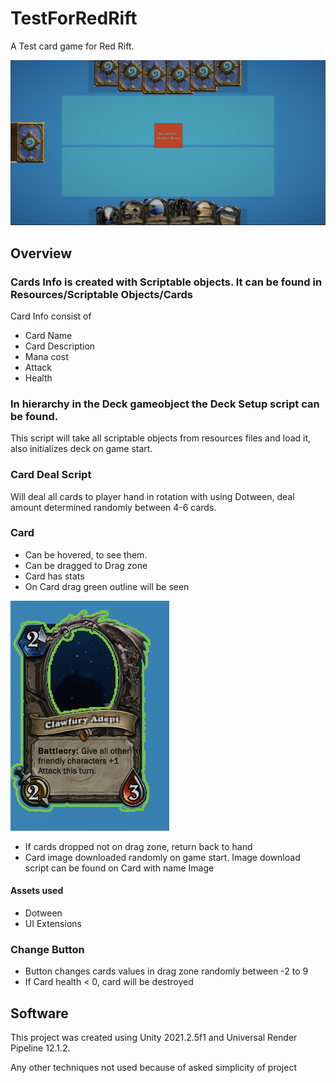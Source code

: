 # TestForRedRift

A Test card game for Red Rift.

![Test Banner](Banner.png)

## Overview

### Cards Info is created with Scriptable objects. It can be found in Resources/Scriptable Objects/Cards
Card Info consist of 
- Card Name 
- Card Description 
- Mana cost 
- Attack 
- Health 

### In hierarchy in the Deck gameobject the Deck Setup script can be found. 
This script will take all scriptable objects from resources files and load it, also initializes deck on game start.
### Card Deal Script
Will deal all cards to player hand in rotation with using Dotween, deal amount determined randomly between 4-6 cards.
### Card
- Can be hovered, to see them.
- Can be dragged to Drag zone 
- Card has stats
- On Card drag green outline will be seen 

![Card with outline](Outline.png)

- If cards dropped not on drag zone, return back to hand
- Card image downloaded randomly on game start. Image download script can be found on Card with name Image

#### Assets used
- Dotween
- UI Extensions

### Change Button
- Button changes cards values in drag zone randomly between -2 to 9
- If Card health < 0, card will be destroyed
## Software

This project was created using Unity 2021.2.5f1 and Universal Render Pipeline 12.1.2.

Any other techniques not used because of asked simplicity of project